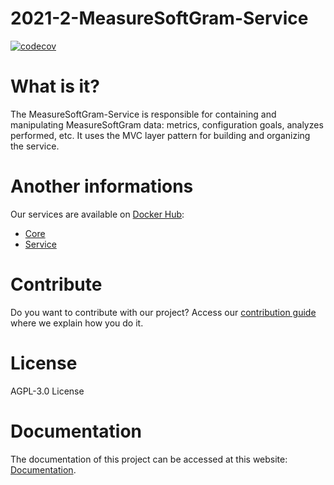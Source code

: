 # 2021-2-MeasureSoftGram-Service

[![codecov](https://codecov.io/gh/fga-eps-mds/2021-2-MeasureSoftGram-Service/branch/develop/graph/badge.svg?token=XRPXP8LH9I)](https://app.codecov.io/gh/fga-eps-mds/2021-2-MeasureSoftGram-service/)

# What is it?

The MeasureSoftGram-Service is responsible for containing and manipulating MeasureSoftGram data: metrics, configuration goals, analyzes performed, etc. It uses the MVC layer pattern for building and organizing the service.

# Another informations

Our services are available on [Docker Hub](https://hub.docker.com/):
- [Core](https://hub.docker.com/r/measuresoftgram/core)
- [Service](https://hub.docker.com/r/measuresoftgram/service)

# Contribute

Do you want to contribute with our project? Access our [contribution guide](https://github.com/fga-eps-mds/2021-2-MeasureSoftGram-Service/blob/develop/CONTRIBUTING.md) where we explain how you do it.

# License

AGPL-3.0 License

# Documentation

The documentation of this project can be accessed at this website: [Documentation](https://github.com/fga-eps-mds/2021-2-MeasureSoftGram-Doc).
